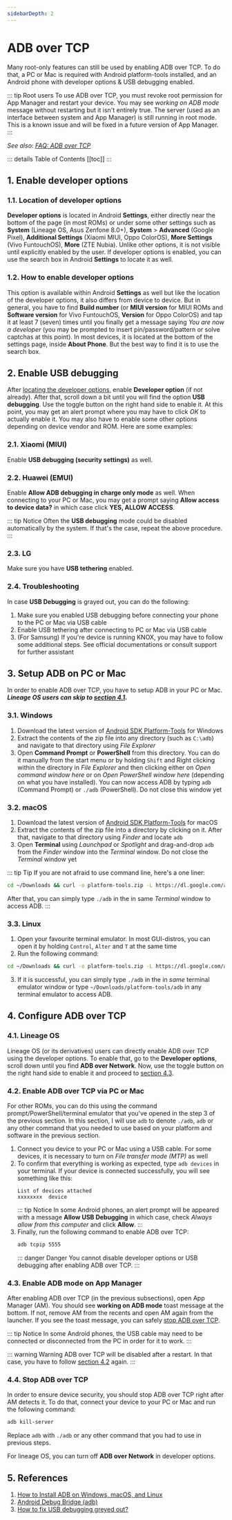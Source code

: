 ```yaml
---
sidebarDepth: 2
---
```

# ADB over TCP

Many root-only features can still be used by enabling ADB over TCP. To do that, a PC or Mac is required with Android platform-tools installed, and an Android phone with developer options & USB debugging enabled.

::: tip Root users
To use ADB over TCP, you must revoke root permission for App Manager and restart your device. You may see _working on ADB mode_ message without restarting but it isn't entirely true. The server (used as an interface between system and App Manager) is still running in root mode. This is a known issue and will be fixed in a future version of App Manager.
:::

_See also: [FAQ: ADB over TCP][faq_aot]_

::: details Table of Contents
[[toc]]
:::

## 1. Enable developer options

### 1.1. Location of developer options
**Developer options** is located in Android **Settings**, either directly near the bottom of the page (in most ROMs) or under some other settings such as **System** (Lineage OS, Asus Zenfone 8.0+), **System** > **Advanced** (Google Pixel), **Additional Settings** (Xiaomi MIUI, Oppo ColorOS), **More Settings** (Vivo FuntouchOS), **More** (ZTE Nubia). Unlike other options, it is not visible until explicitly enabled by the user. If developer options is enabled, you can use the search box in Android **Settings** to locate it as well.

### 1.2. How to enable developer options
This option is available within Android **Settings** as well but like the location of the developer options, it also differs from device to device. But in general, you have to find **Build number** (or **MIUI version** for MIUI ROMs and **Software version** for Vivo FuntouchOS, **Version** for Oppo ColorOS) and tap it at least 7 (seven) times until you finally get a message saying _You are now a developer_ (you may be prompted to insert pin/password/pattern or solve captchas at this point). In most devices, it is located at the bottom of the settings page, inside **About Phone**. But the best way to find it is to use the search box.

## 2. Enable USB debugging
After [locating the developer options](#_1-1-location-of-developer-options), enable **Developer option** (if not already). After that, scroll down a bit until you will find the option **USB debugging**. Use the toggle button on the right hand side to enable it. At this point, you may get an alert prompt where you may have to click _OK_ to actually enable it. You may also have to enable some other options depending on device vendor and ROM. Here are some examples:

### 2.1. Xiaomi (MIUI)
Enable **USB debugging (security settings)** as well. 

### 2.2. Huawei (EMUI)
Enable **Allow ADB debugging in charge only mode** as well. When connecting to your PC or Mac, you may get a prompt saying **Allow access to device data?** in which case click **YES, ALLOW ACCESS**.

::: tip Notice
Often the **USB debugging** mode could be disabled automatically by the system. If that's the case, repeat the above procedure.
:::

### 2.3. LG
Make sure you have **USB tethering** enabled.

### 2.4. Troubleshooting
In case **USB Debugging** is grayed out, you can do the following:
1. Make sure you enabled USB debugging before connecting your phone to the PC or Mac via USB cable
2. Enable USB tethering after connecting to PC or Mac via USB cable
3. (For Samsung) If you're device is running KNOX, you may have to follow some additional steps. See official documentations or consult support for further assistant 


## 3. Setup ADB on PC or Mac
In order to enable ADB over TCP, you have to setup ADB in your PC or Mac. **_Lineage OS users can skip to [section 4.1](#_4-1-lineage-os)._**

### 3.1. Windows
1. Download the latest version of [Android SDK Platform-Tools][sdk_pt_win] for Windows
2. Extract the contents of the zip file into any directory (such as `C:\adb`) and navigate to that directory using _File Explorer_
3. Open **Command Prompt** or **PowerShell** from this directory. You can do it manually from the start menu or by holding `Shift` and Right clicking within the directory in _File Explorer_ and then clicking either on _Open command window here_ or on _Open PowerShell window here_ (depending on what you have installed). You can now access ADB by typing `adb` (Command Prompt) or `./adb` (PowerShell). Do not close this window yet

### 3.2. macOS
1. Download the latest version of [Android SDK Platform-Tools][sdk_pt_mac] for macOS
2. Extract the contents of the zip file into a directory by clicking on it. After that, navigate to that directory using _Finder_ and locate `adb`
3. Open **Terminal** using _Launchpad_ or _Spotlight_ and drag-and-drop `adb` from the _Finder_ window into the _Terminal_ window. Do not close the _Terminal_ window yet

::: tip Tip
If you are not afraid to use command line, here's a one liner:
```sh
cd ~/Downloads && curl -o platform-tools.zip -L https://dl.google.com/android/repository/platform-tools-latest-darwin.zip && unzip platform-tools.zip && rm platform-tools.zip && cd platform-tools
```
After that, you can simply type `./adb` in the in same _Terminal_ window to access ADB.
:::

### 3.3. Linux
1. Open your favourite terminal emulator. In most GUI-distros, you can open it by holding `Control`, `Alter` and `T` at the same time 
2. Run the following command:
```sh
cd ~/Downloads && curl -o platform-tools.zip -L https://dl.google.com/android/repository/platform-tools-latest-linux.zip && unzip platform-tools.zip && rm platform-tools.zip && cd platform-tools
```
3. If it is successful, you can simply type `./adb` in the in _same_ terminal emulator window or type `~/Downloads/platform-tools/adb` in any terminal emulator to access ADB.

## 4. Configure ADB over TCP

### 4.1. Lineage OS
Lineage OS (or its derivatives) users can directly enable ADB over TCP using the developer options. To enable that, go to the **Developer options**, scroll down until you find **ADB over Network**. Now, use the toggle button on the right hand side to enable it and proceed to [section 4.3](#_4-3-enable-adb-mode-on-app-manager).

### 4.2. Enable ADB over TCP via PC or Mac
For other ROMs, you can do this using the command prompt/PowerShell/terminal emulator that you've opened in the step 3 of the previous section. In this section, I will use `adb` to denote `./adb`, `adb` or any other command that you needed to use based on your platform and software in the previous section.
1. Connect you device to your PC or Mac using a USB cable. For some devices, it is necessary to turn on _File transfer mode (MTP)_ as well
2. To confirm that everything is working as expected, type `adb devices` in your terminal. If your device is connected successfully, you will see something like this:
    ```
    List of devices attached
    xxxxxxxx  device
    ```
    ::: tip Notice
    In some Android phones, an alert prompt will be appeared with a message **Allow USB Debugging** in which case, check _Always allow from this computer_ and click **Allow**.
    :::
3. Finally, run the following command to enable ADB over TCP:
    ``` sh
    adb tcpip 5555
    ```
    ::: danger Danger
    You cannot disable developer options or USB debugging after enabling ADB over TCP. 
    :::

### 4.3. Enable ADB mode on App Manager
After enabling ADB over TCP (in the previous subsections), open App Manager (AM). You should see **working on ADB mode** toast message at the bottom. If not, remove AM from the recents and open AM again from the launcher. If you see the toast message, you can safely [stop ADB over TCP](#_4-4-stop-adb-over-tcp).

::: tip Notice
In some Android phones, the USB cable may need to be connected or disconnected from the PC in order for it to work.
:::

::: warning Warning
ADB over TCP will be disabled after a restart. In that case, you have to follow [section 4.2](#_4-2-enable-adb-over-tcp-via-pc-or-mac) again.
:::

### 4.4. Stop ADB over TCP
In order to ensure device security, you should stop ADB over TCP right after AM detects it. To do that, connect your device to your PC or Mac and run the following command:
```sh
adb kill-server
```
Replace `adb` with `./adb` or any other command that you had to use in previous steps.

For lineage OS, you can turn off **ADB over Network** in developer options.

## 5. References
1. [How to Install ADB on Windows, macOS, and Linux](https://www.xda-developers.com/install-adb-windows-macos-linux)
2. [Android Debug Bridge (adb)](https://developer.android.com/studio/command-line/adb)
3. [How to fix USB debugging greyed out?](https://www.syncios.com/android/fix-usb-debugging-grey-out.html)

[faq_aot]: ../faq/adb.md
[sdk_pt_win]: https://dl.google.com/android/repository/platform-tools-latest-windows.zip
[sdk_pt_mac]: https://dl.google.com/android/repository/platform-tools-latest-darwin.zip
